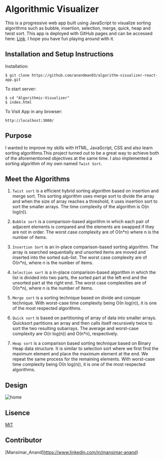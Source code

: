 # Algorithmic Visualizer

This is a progressive web app built using JavaScript to visualize sorting algorithms such as bubble, insertion, selection, merge, quick, heap and twist sort. This app is deployed with GitHub pages and can be accessed here: [Link](https://anandman03.github.io/Algorithmic-Visualizer/). I hope you have fun playing around with it.

## Installation and Setup Instructions

Installation:
```
$ git clone https://github.com/anandman03/algorithm-visualizer-react-app.git
```
To start server:
```
$ cd "Algorithmic-Visualizer"
$ index.html
```
To Visit App in any browser:
```
http://localhost:3000/
```

## Purpose

I wanted to improve my skills with HTML, JavaScript, CSS and also learn sorting algorithms.This project turned out to be a great way to achieve both of the aforementioned objectives at the same time. I also implemented a sorting algorithm of my own named `Twist Sort`.

## Meet the Algorithms

1. `Twist sort` is a efficient hybrid sorting algorithm based on insertion and merge sort. This sorting algorithm uses merge sort to divide the array and when the size of array reaches a threshold, it uses insertion sort to sort the smaller arrays. The time complexity of the algorithm is O(n log(n)).

2. `Bubble sort` is a comparison-based algorithm in which each pair of adjacent elements is compared and the elements are swapped if they are not in order. The worst case complexity are of Ο(n*n) where n is the number of items.

3. `Insertion Sort` is an in-place comparison-based sorting algorithm. The array is searched sequentially and unsorted items are moved and inserted into the sorted sub-list. The worst case complexity are of Ο(n*n), where n is the number of items.

4. `Selection sort` is a in-place comparison-based algorithm in which the list is divided into two parts, the sorted part at the left end and the unsorted part at the right end. The worst case complexities are of Ο(n*n), where n is the number of items.

5. `Merge sort` is a sorting technique based on divide and conquer technique. With worst-case time complexity being Ο(n log(n)), it is one of the most respected algorithms.

6. `Quick sort` is based on partitioning of array of data into smaller arrays. Quicksort partitions an array and then calls itself recursively twice to sort the two resulting subarrays. The average and worst-case complexity are O(n log(n)) and Ο(n*n), respectively.

7. `Heap sort` is a comparison based sorting technique based on Binary Heap data structure. It is similar to selection sort where we first find the maximum element and place the maximum element at the end. We repeat the same process for the remaining elements. With worst-case time complexity being Ο(n log(n)), it is one of the most respected algorithms.

## Design

![home](https://github.com/anandman03/algorithm-visualizer-react-app/blob/main/public/home.PNG)

## Lisence

[MIT](LICENSE)

## Contributor

[Mansimar_Anand]https://www.linkedin.com/in/mansimar-anand)